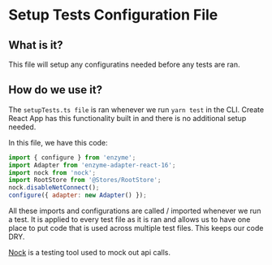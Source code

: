 # Setup Tests Configuration File

## What is it?
This file will setup any configuratins needed before any tests are ran.

## How do we use it?
The `setupTests.ts file` is ran whenever we run `yarn test` in the CLI. Create React App has this functionality built in and there is no additional setup needed.

In this file, we have this code:
```js
import { configure } from 'enzyme';
import Adapter from 'enzyme-adapter-react-16';
import nock from 'nock';
import RootStore from '@Stores/RootStore';
nock.disableNetConnect();
configure({ adapter: new Adapter() });
```
All these imports and configurations are called / imported whenever we run a test. It is applied to every test file as it is ran and allows us to have one place to put code that is used across multiple test files. This keeps our code DRY.

[Nock](https://github.com/nock/nock) is a testing tool used to mock out api calls.